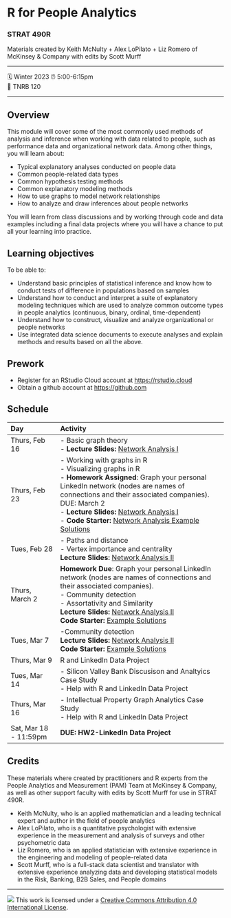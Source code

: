 R for People Analytics
================

### STRAT 490R

Materials created by Keith McNulty + Alex LoPilato + Liz Romero of McKinsey & Company with edits by Scott Murff

-----

:spiral_calendar: Winter 2023
:alarm_clock:     5:00-6:15pm  
:hotel:           TNRB 120  

-----

## Overview

This module will cover some of the most commonly used methods of analysis and inference when working with data related to people, such as performance data and organizational network data. Among other things, you will learn about:
* Typical explanatory analyses conducted on people data
* Common people-related data types 
* Common hypothesis testing methods
* Common explanatory modeling methods
* How to use graphs to model network relationships 
* How to analyze and draw inferences about people networks

You will learn from class discussions and by working through code and data examples including a final data projects where you will have a chance to put all your learning into practice.

## Learning objectives

To be able to:
* Understand basic principles of statistical inference and know how to conduct tests of difference in populations based on samples
* Understand how to conduct and interpret a suite of explanatory modeling techniques which are used to analyze common outcome types in people analytics (continuous, binary, ordinal, time-dependent)
* Understand how to construct, visualize and analyze organizational or people networks 
* Use integrated data science documents to execute analyses and explain methods and results based on all the above.

## Prework

* Register for an RStudio Cloud account at https://rstudio.cloud
* Obtain a github account at https://github.com


## Schedule

| Day          | Activity         | 
| :------------ | :--------------- | 
| Thurs, Feb 16 | - Basic graph theory <br> - **Lecture Slides:**  [Network Analysis I](https://rstudio-conf-2022.github.io/people-analytics-rstats/materials/talks/5-working_with_and_visualizing_graphs.html#1) | 
| Thurs, Feb 23 | - Working with graphs in R <br> - Visualizing graphs in R <br> - **Homework Assigned**: Graph your personal LinkedIn network (nodes are names of connections and their associated companies). DUE: March 2 <br> - **Lecture Slides:**  [Network Analysis I](https://rstudio-conf-2022.github.io/people-analytics-rstats/materials/talks/5-working_with_and_visualizing_graphs.html#1) <br> - **Code Starter:** [Network Analysis Example Solutions](https://rstudio-conf-2022.github.io/people-analytics-rstats/materials/module-exercises/05-Creating_and_visualizing_graphs---SOLUTIONS.html) | 
| Tues, Feb 28        | - Paths and distance  <br> - Vertex importance and centrality <br> **Lecture Slides:** [Network Analysis II](https://rstudio-conf-2022.github.io/people-analytics-rstats/materials/talks/6-graph_metrics.html)  | 
| Thurs, March 2       | **Homework Due**: Graph your personal LinkedIn network (nodes are names of connections and their associated companies). <br> - Community detection  <br> - Assortativity and Similarity <br> **Lecture Slides:** [Network Analysis II](https://rstudio-conf-2022.github.io/people-analytics-rstats/materials/talks/6-graph_metrics.html) <br> **Code Starter:** [Example Solutions](https://rstudio-conf-2022.github.io/people-analytics-rstats/materials/module-exercises/06-Graph_metrics---SOLUTIONS.html) 
| Tues, Mar 7      | -Community detection <br> **Lecture Slides:** [Network Analysis II](https://rstudio-conf-2022.github.io/people-analytics-rstats/materials/talks/6-graph_metrics.html) <br> **Code Starter:** [Example Solutions](https://rstudio-conf-2022.github.io/people-analytics-rstats/materials/module-exercises/06-Graph_metrics---SOLUTIONS.html) 
| Thurs, Mar 9       | R and LinkedIn Data Project
| Tues, Mar 14       | - Silicon Valley Bank Discusison and Analtyics Case Study <br> - Help with R and LinkedIn Data Project
| Thurs, Mar 16       | - Intellectual Property Graph Analytics Case Study <br> - Help with R and LinkedIn Data Project
| Sat, Mar 18 - 11:59pm       | **DUE: HW2-LinkedIn Data Project**

## Credits

These materials where created by practitioners and R experts from the People Analytics and Measurement (PAM) Team at McKinsey & Company, as well as other support faculty with edits by Scott Murff for use in STRAT 490R.

- Keith McNulty, who is an applied mathematician and a leading technical expert and author in the field of people analytics  
- Alex LoPilato, who is a quantitative psychologist with extensive experience in the measurement and analysis of surveys and other psychometric data
- Liz Romero, who is an applied statistician with extensive experience in the engineering and modeling of people-related data
- Scott Murff, who is a full-stack data scientist and translator with extensive experience analyzing data and developing statistical models in the Risk, Banking, B2B Sales, and People domains

-----

![](https://i.creativecommons.org/l/by/4.0/88x31.png) This work is
licensed under a [Creative Commons Attribution 4.0 International
License](https://creativecommons.org/licenses/by/4.0/).
